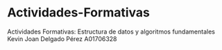 # Actividades-Formativas
Actividades Formativas: Estructura de datos y algoritmos fundamentales
Kevin Joan Delgado Pérez
A01706328
